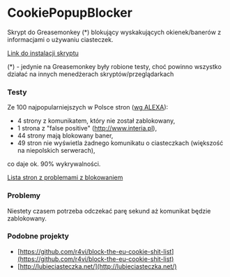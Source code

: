 CookiePopupBlocker
==================

Skrypt do Greasemonkey (*) blokujący wyskakujących okienek/banerów z informacjami o używaniu ciasteczek.

[](https://docs.google.com/spreadsheet/ccc?key=0AgtalLhlHdWqdEljOTBWa2JhMmF2ei1ZZWxmVU5IZFE&usp=sharing)

[Link do instalacji skryptu](https://github.com/piotrex/CookiePopupBlocker/raw/master/build/cookiepopupblocker-no_logs.user.js)

(*) - jedynie na Greasemonkey były robione testy, choć powinno wszystko działać na innych menedżerach skryptów/przeglądarkach

### Testy ###
Ze 100 najpopularniejszych w Polsce stron ([wg ALEXA](http://e-spec.pl/najpoularniejsze-polskie-strony-www)):

 - 4 strony z komunikatem, który nie został zablokowany,
 - 1 strona z "false positive" (http://www.interia.pl),
 - 44 strony mają blokowany baner,
 - 49 stron nie wyświetla żadnego komunikatu o ciasteczkach (większość na niepolskich serwerach),

co daje ok. 90% wykrywalności.

[Lista stron z problemami z blokowaniem](https://github.com/piotrex/CookiePopupBlocker/blob/master/tests.md)

### Problemy ###
Niestety czasem potrzeba odczekać parę sekund aż komunikat będzie zablokowany.

### Podobne projekty ###
- [https://github.com/r4vi/block-the-eu-cookie-shit-list](https://github.com/r4vi/block-the-eu-cookie-shit-list)
- [http://lubieciasteczka.net/](http://lubieciasteczka.net/)


